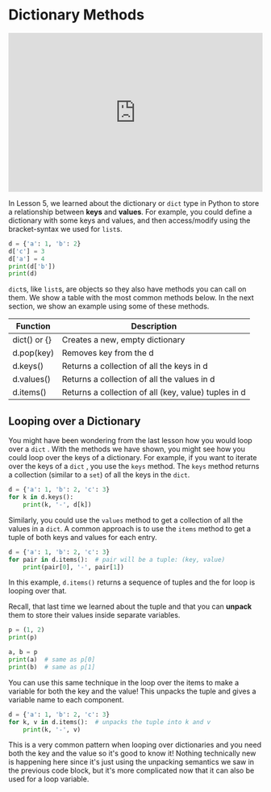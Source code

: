 # Dictionary Methods


<div style="position: relative; padding-bottom: 62.5%; height: 0;">
    <iframe src="https://www.loom.com/embed/cc2e27f4df774142a4aa2d232a40bcb3" frameborder="0" webkitallowfullscreen mozallowfullscreen allowfullscreen style="position: absolute; top: 0; left: 0; width: 100%; height: 100%;"></iframe>
</div>

In Lesson 5, we learned about the dictionary or `dict` type in Python to store a relationship between **keys** and **values**. For example, you could define a dictionary with some keys and values, and then access/modify using the bracket-syntax we used for `list`s.  

```python
d = {'a': 1, 'b': 2}
d['c'] = 3
d['a'] = 4
print(d['b'])
print(d)
```

`dict`s, like `list`s, are objects so they also have methods you can call on them. We show a table with the most common methods below. In the next section, we show an example using some of these methods.  


|  Function  |                    Description                     |
|------------|----------------------------------------------------|
|dict() or {}|Creates a new, empty dictionary                     |
|d.pop(key)  |Removes key from the d                              |
|d.keys()    |Returns a collection of all the keys in d           |
|d.values()  |Returns a collection of all the values in d         |
|d.items()   |Returns a collection of all (key, value) tuples in d|

##  Looping over a Dictionary  

You might have been wondering from the last lesson how you would loop over a `dict` . With the methods we have shown, you might see how you could loop over the keys of a dictionary. For example, if you want to iterate over the keys of a `dict` , you use the `keys` method. The `keys` method returns a collection (similar to a `set`) of all the keys in the `dict`.  

```python
d = {'a': 1, 'b': 2, 'c': 3}
for k in d.keys():
    print(k, '-', d[k])
```

Similarly, you could use the `values` method to get a collection of all the values in a `dict`. A common approach is to use the `items` method to get a tuple of both keys and values for each entry.  

```python
d = {'a': 1, 'b': 2, 'c': 3}
for pair in d.items():  # pair will be a tuple: (key, value)
    print(pair[0], '-', pair[1])
```

In this example, `d.items()` returns a sequence of tuples and the for loop is looping over that.  

Recall, that last time we learned about the tuple and that you can **unpack** them to store their values inside separate variables.  

```python
p = (1, 2)
print(p)

a, b = p
print(a)  # same as p[0]
print(b)  # same as p[1]
```

You can use this same technique in the loop over the items to make a variable for both the key and the value!  This unpacks the tuple and gives a variable name to each component.  

```python
d = {'a': 1, 'b': 2, 'c': 3}
for k, v in d.items():  # unpacks the tuple into k and v
    print(k, '-', v)
```

This is a very common pattern when looping over dictionaries and you need both the key and the value so it's good to know it! Nothing technically new is happening here since it's just using the unpacking semantics we saw in the previous code block, but it's more complicated now that it can also be used for a loop variable.  

